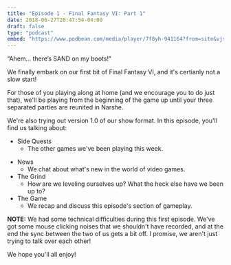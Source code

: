 ```yaml
---
title: "Episode 1 - Final Fantasy VI: Part 1"
date: 2018-06-27T20:47:54-04:00
draft: false
type: "podcast"
embed: "https://www.podbean.com/media/player/7f8yh-941164?from=site&vjs=1&skin=1&fonts=Helvetica&auto=0&download=0"
---
```


“Ahem... there’s SAND on my boots!"  

We finally embark on our first bit of Final Fantasy VI, and it's certianly not a slow start!  

<!--more-->

For those of you playing along at home (and we encourage you to do just that), we'll be playing from the beginning of the game up until your three separated parties are reunited in Narshe.  

We're also trying out version 1.0 of our show format. In this episode, you'll find us talking about:


* Side Quests
  * The other games we've been playing this week.
- News
  - We chat about what's new in the world of video games.
- The Grind
  - How are we leveling ourselves up? What the heck else have we been up to?
- The Game
  - We recap and discuss this episode's section of gameplay.  

**NOTE:** We had some technical difficulties during this first episode. We've got some mouse clicking noises that we shouldn't have recorded, and at the end the sync between the two of us gets a bit off. I promise, we aren't just trying to talk over each other!  

We hope you'll all enjoy!